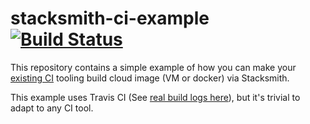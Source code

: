 # stacksmith-ci-example [![Build Status](https://travis-ci.com/kevfranklin66/stacksmith-ci-example.svg?branch=master)](https://travis-ci.com/bitnami-labs/stacksmith-ci-example)

This repository contains a simple example of how you can make your [existing CI](https://github.com/bitnami/stacksmith-cli/)
tooling build cloud image (VM or docker) via Stacksmith.

This example uses Travis CI (See [real build logs here](https://travis-ci.com/kevfranklin66/stacksmith-ci-example)),
but it's trivial to adapt to any CI tool.
